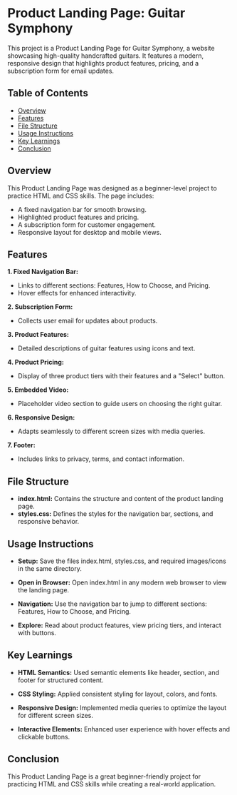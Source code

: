 # Product Landing Page: Guitar Symphony

This project is a Product Landing Page for Guitar Symphony, a website showcasing high-quality handcrafted guitars. It features a modern, responsive design that highlights product features, pricing, and a subscription form for email updates.

## Table of Contents

- [Overview](#overview)
- [Features](#features)
- [File Structure](#file-structure)
- [Usage Instructions](#usage-instructions)
- [Key Learnings](#key-learnings)
- [Conclusion](#conclusion)

## Overview

This Product Landing Page was designed as a beginner-level project to practice HTML and CSS skills. The page includes:

- A fixed navigation bar for smooth browsing.
- Highlighted product features and pricing.
- A subscription form for customer engagement.
- Responsive layout for desktop and mobile views.

## Features

**1. Fixed Navigation Bar:**

- Links to different sections: Features, How to Choose, and Pricing.
- Hover effects for enhanced interactivity.

**2. Subscription Form:**

- Collects user email for updates about products.

**3. Product Features:**

- Detailed descriptions of guitar features using icons and text.

**4. Product Pricing:**

- Display of three product tiers with their features and a "Select" button.

**5. Embedded Video:**

- Placeholder video section to guide users on choosing the right guitar.

**6. Responsive Design:**

- Adapts seamlessly to different screen sizes with media queries.

**7. Footer:**

- Includes links to privacy, terms, and contact information.

## File Structure

- **index.html:** Contains the structure and content of the product landing page.
- **styles.css:** Defines the styles for the navigation bar, sections, and responsive behavior.

## Usage Instructions

- **Setup:** Save the files index.html, styles.css, and required images/icons in the same directory.

- **Open in Browser:** Open index.html in any modern web browser to view the landing page.

- **Navigation:** Use the navigation bar to jump to different sections: Features, How to Choose, and Pricing.

- **Explore:** Read about product features, view pricing tiers, and interact with buttons.

## Key Learnings

- **HTML Semantics:** Used semantic elements like header, section, and footer for structured content.

- **CSS Styling:** Applied consistent styling for layout, colors, and fonts.

- **Responsive Design:** Implemented media queries to optimize the layout for different screen sizes.

- **Interactive Elements:** Enhanced user experience with hover effects and clickable buttons.

## Conclusion

This Product Landing Page is a great beginner-friendly project for practicing HTML and CSS skills while creating a real-world application.
